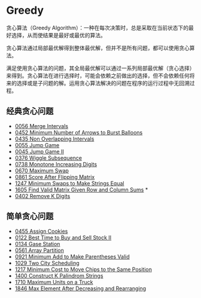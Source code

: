 # Greedy

贪心算法（Greedy Algorithm）：一种在每次决策时，总是采取在当前状态下的最好选择，从而使结果是最好或最优的算法。

贪心算法通过局部最优解得到整体最优解，但并不是所有问题，都可以使用贪心算法。

满足使用贪心算法的问题，其全局最优解可以通过一系列局部最优解（贪心选择）来得到。贪心算法在进行选择时，可能会依赖之前做出的选择，但不会依赖任何将来的选择或是子问题的解。运用贪心算法解决的问题在程序的运行过程中无回溯过程。

## 经典贪心问题

- [0056 Merge Intervals](https://leetcode.com/problems/merge-intervals/)
- [0452 Minimum Number of Arrows to Burst Balloons](https://leetcode.com/problems/minimum-number-of-arrows-to-burst-balloons/)
- [0435 Non Overlapping Intervals](https://leetcode.com/problems/non-overlapping-intervals/)
- [0055 Jump Game](https://leetcode.com/problems/jump-game/)
- [0045 Jump Game II](https://leetcode.com/problems/jump-game-ii/)
- [0376 Wiggle Subsequence](https://leetcode.com/problems/wiggle-subsequence/)
- [0738 Monotone Increasing Digits](https://leetcode.com/problems/monotone-increasing-digits/)
- [0670 Maximum Swap](https://leetcode.com/problems/maximum-swap/)
- [0861 Score After Flipping Matrix](https://leetcode.com/problems/score-after-flipping-matrix/)
- [1247 Minimum Swaps to Make Strings Equal](https://leetcode.com/problems/minimum-swaps-to-make-strings-equal/)
- [1605 Find Valid Matrix Given Row and Column Sums](https://leetcode.com/problems/find-valid-matrix-given-row-and-column-sums/) \*
- [0402 Remove K Digits](https://leetcode.com/problems/remove-k-digits/)

## 简单贪心问题

- [0455 Assign Cookies](https://leetcode.com/problems/assign-cookies/)
- [0122 Best Time to Buy and Sell Stock II](https://leetcode.com/problems/best-time-to-buy-and-sell-stock-ii/)
- [0134 Gase Station](https://leetcode.com/problems/gas-station/)
- [0561 Array Partition](https://leetcode.com/problems/array-partition/)
- [0921 Minimum Add to Make Parentheses Valid](https://leetcode.com/problems/minimum-add-to-make-parentheses-valid/)
- [1029 Two City Scheduling](https://leetcode.com/problems/two-city-scheduling/)
- [1217 Minimum Cost to Move Chips to the Same Position](https://leetcode.com/problems/minimum-cost-to-move-chips-to-the-same-position/)
- [1400 Construct K Palindrom Strings](https://leetcode.com/problems/construct-k-palindrome-strings/)
- [1710 Maximum Units on a Truck](https://leetcode.com/problems/maximum-units-on-a-truck/)
- [1846 Max Element After Decreasing and Rearranging](https://leetcode.com/problems/maximum-element-after-decreasing-and-rearranging/)
